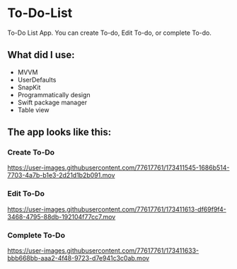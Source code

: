 # To-Do-List
To-Do List App. You can create To-do, Edit To-do, or complete To-do.

## What did I use:
- MVVM
- UserDefaults
- SnapKit
- Programmatically design
- Swift package manager
- Table view

## The app looks like this:

### Create To-Do

https://user-images.githubusercontent.com/77617761/173411545-1686b514-7703-4a7b-b1e3-2d21d1b2b091.mov

### Edit To-Do

https://user-images.githubusercontent.com/77617761/173411613-df69f9f4-3468-4795-88db-192104f77cc7.mov

### Complete To-Do

https://user-images.githubusercontent.com/77617761/173411633-bbb668bb-aaa2-4f48-9723-d7e941c3c0ab.mov

